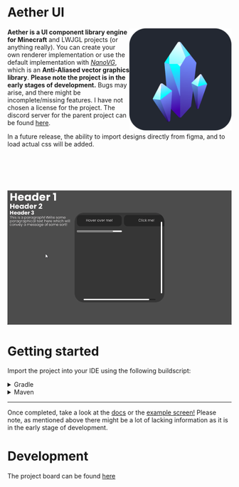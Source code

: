 # Aether UI


<img src="/docs/assets/client-logo-rounded.png" align="right" width="230" height="230">
 
**Aether is a UI component library engine for Minecraft** and LWJGL projects (or anything really). You can create your own renderer implementation or use the default implementation with *[NanoVG](https://github.com/memononen/nanovg "An anti-aliased vector graphics library")*, which is an **Anti-Aliased vector graphics library**. **Please note the project is in the early stages of development.** Bugs may arise, and there might be incomplete/missing features. I have not chosen a license for the project. The discord server for the parent project can be found [here](https://discord.gg/jg3aWfASPp).

In a future release, the ability to import designs directly from figma, and to load actual css will be added.

<br></br>
<br></br>

![Simple Demo](/docs/assets/Demo.gif)


# Getting started

Import the project into your IDE using the following buildscript: 

<details>
<summary>Gradle</summary>
 
```java
repositories {
  maven { url 'https://jitpack.io' }
}
 
dependencies {
  implementation 'com.github.Prism-Client:Aether-UI:VERSION' 
}
```
 
</details>

<details>
<summary>Maven</summary>

Image using maven

</details>

---

Once completed, take a look at the [docs](https://github.com/Prism-Client/Aether-UI/tree/master/docs) or the [example screen!](https://github.com/Prism-Client/Aether-UI/blob/master/src/test/kotlin/net/prismclient/aether/ExampleScreen.kt) Please note, as mentioned above there might be a lot of lacking information as it is in the early stage of development.

# Development

The project board can be found [here](https://trello.com/b/g4Nvdykx/aether)
